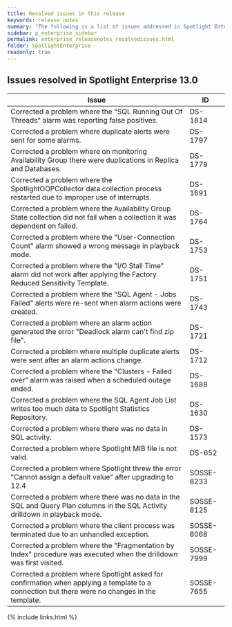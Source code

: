 ```yaml
---
title: Resolved issues in this release
keywords: release notes
summary: "The following is a list of issues addressed in Spotlight Enterprise 13.0"
sidebar: p_enterprise_sidebar
permalink: enterprise_releasenotes_resolvedissues.html
folder: SpotlightEnterprise
readonly: true
---
```




## Issues resolved in Spotlight Enterprise 13.0

Issue | ID
------|---
Corrected a problem where the "SQL Running Out Of Threads" alarm was reporting false positives. | DS-1814
Corrected a problem where duplicate alerts were sent for some alarms. | DS-1797
Corrected a problem where on monitoring Availability Group there were duplications in Replica and Databases. | DS-1779
Corrected a problem where the SpotlightOOPCollector data collection process restarted due to improper use of interrupts. | DS-1691
Corrected a problem where the Availability Group State collection did not fail when a collection it was dependent on failed. | DS-1764
Corrected a problem where the "User-Connection Count" alarm showed a wrong message in playback mode. | DS-1753
Corrected a problem where the "I/O Stall Time" alarm did not work after applying the Factory Reduced Sensitivity Template. | DS-1751 
Corrected a problem where the "SQL Agent - Jobs Failed" alerts were re-sent when alarm actions were created. | DS-1743
Corrected a problem where an alarm action generated the error "Deadlock alarm can't find zip file". | DS-1721
Corrected a problem where multiple duplicate alerts were sent after an alarm actions change. | DS-1712
Corrected a problem where the "Clusters - Failed over" alarm was raised when a scheduled outage ended. | DS-1688
Corrected a problem where the SQL Agent Job List writes too much data to Spotlight Statistics Repository. | DS-1630
Corrected a problem where there was no data in SQL activity. | DS-1573
Corrected a problem where Spotlight MIB file is not valid. | DS-652
Corrected a problem where Spotlight threw the error "Cannot assign a default value" after upgrading to 12.4 | SOSSE-8233
Corrected a problem where there was no data in the SQL and Query Plan columns in the SQL Activity drilldown in playback mode. | SOSSE-8125
Corrected a problem where the client process was terminated due to an unhandled exception. | SOSSE-8068
Corrected a problem where the "Fragmentation by Index" procedure was executed when the drilldown was first visited. | SOSSE-7999
Corrected a problem where Spotlight asked for confirmation when applying a template to a connection but there were no changes in the template.  | SOSSE-7655

{% include links.html %}
